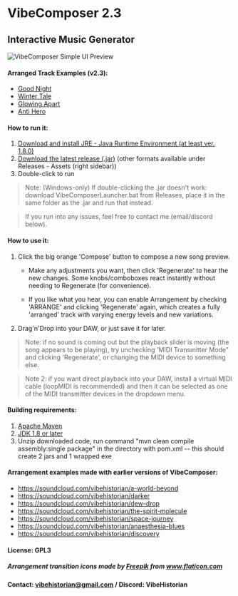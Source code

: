 # VibeComposer 2.3
## Interactive Music Generator

![VibeComposer Simple UI Preview](https://i.imgur.com/O53OLLq.png)

#### Arranged Track Examples (v2.3): 
- [Good Night](https://soundcloud.com/vibehistorian/good-night)
- [Winter Tale](https://soundcloud.com/vibehistorian/winter-tale)
- [Glowing Apart](https://soundcloud.com/vibehistorian/glowing-apart)
- [Anti Hero](https://soundcloud.com/vibehistorian/anti-hero)

#### How to run it:
1. [Download and install JRE - Java Runtime Environment (at least ver. 1.8.0)](https://java.com/en/download/)
2. [Download the latest release (.jar)](https://github.com/VibeHistorian/VibeComposer/releases/download/v2.3-beta/VibeComposer-2.3-beta-JAR.jar) (other formats available under Releases - Assets (right sidebar))
3. Double-click to run
  > Note: (Windows-only) If double-clicking the .jar doesn't work: download VibeComposerLauncher.bat from Releases, place it in the same folder as the .jar and run that instead.
  
  > If you run into any issues, feel free to contact me (email/discord below).

#### How to use it:
1. Click the big orange 'Compose' button to compose a new song preview.

    -  Make any adjustments you want, then click 'Regenerate' to hear the new changes. Some knobs/comboboxes react instantly without needing to Regenerate (for convenience).

    -  If you like what you hear, you can enable Arrangement by checking 'ARRANGE' and clicking 'Regenerate' again, 
     which creates a fully 'arranged' track with varying energy levels and new variations.

2. Drag'n'Drop into your DAW, or just save it for later.


  > Note: if no sound is coming out but the playback slider is moving (the song appears to be playing), try unchecking 'MIDI Transmitter Mode" and clicking 'Regenerate', or changing the MIDI device to something else.

  > Note 2: if you want direct playback into your DAW, install a virtual MIDI cable (loopMIDI is recommended) 
    and then it can be selected as one of the MIDI transmitter devices in the dropdown menu.
    
#### Building requirements:
1. [Apache Maven](https://maven.apache.org/guides/getting-started/maven-in-five-minutes.html)
2. [JDK 1.8 or later](https://jdk.java.net/)
3. Unzip downloaded code, run command "mvn clean compile assembly:single package" in the directory with pom.xml
	-- this should create 2 jars and 1 wrapped exe

#### Arrangement examples made with earlier versions of VibeComposer: 
- https://soundcloud.com/vibehistorian/a-world-beyond
- https://soundcloud.com/vibehistorian/darker
- https://soundcloud.com/vibehistorian/dew-drop
- https://soundcloud.com/vibehistorian/the-spirit-molecule
- https://soundcloud.com/vibehistorian/space-journey
- https://soundcloud.com/vibehistorian/anaesthesia-blues
- https://soundcloud.com/vibehistorian/discovery

#### License: GPL3
    
##### <div>Arrangement transition icons made by <a href="https://www.freepik.com" title="Freepik">Freepik</a> from <a href="https://www.flaticon.com/" title="Flaticon">www.flaticon.com</a></div>
	
#### Contact: vibehistorian@gmail.com / Discord: VibeHistorian
